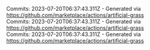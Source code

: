 Commits: 2023-07-20T06:37:43.311Z - Generated via https://github.com/marketplace/actions/artificial-grass
<br>
Commits: 2023-07-20T06:37:43.311Z - Generated via https://github.com/marketplace/actions/artificial-grass
<br>
Commits: 2023-07-20T06:37:43.311Z - Generated via https://github.com/marketplace/actions/artificial-grass
<br>
